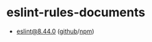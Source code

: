 # eslint-rules-documents

- [eslint@8.44.0](./eslint) ([github](https://github.com/eslint/eslint/tree/v8.44.0)/[npm](https://www.npmjs.com/package/eslint/v/8.44.0))
